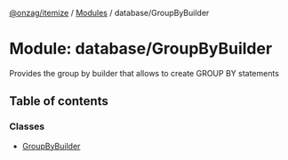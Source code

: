 [@onzag/itemize](../README.md) / [Modules](../modules.md) / database/GroupByBuilder

# Module: database/GroupByBuilder

Provides the group by builder that allows to create GROUP BY statements

## Table of contents

### Classes

- [GroupByBuilder](../classes/database_GroupByBuilder.GroupByBuilder.md)
